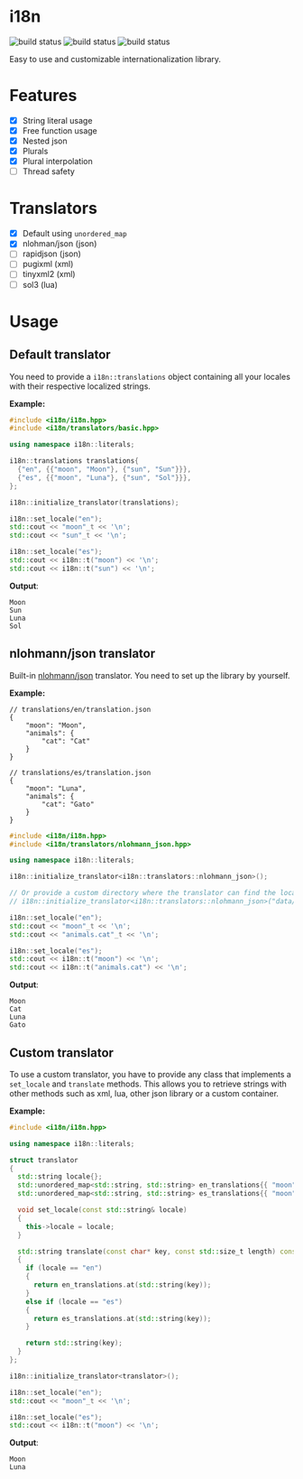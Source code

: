 # i18n

![build status](https://github.com/stefandevai/i18n/actions/workflows/linux.yml/badge.svg)
![build status](https://github.com/stefandevai/i18n/actions/workflows/macos.yml/badge.svg)
![build status](https://github.com/stefandevai/i18n/actions/workflows/windows.yml/badge.svg)

Easy to use and customizable internationalization library.

# Features
- [x] String literal usage
- [x] Free function usage
- [x] Nested json
- [x] Plurals
- [x] Plural interpolation
- [ ] Thread safety

# Translators
- [x] Default using `unordered_map`
- [x] nlohman/json (json)
- [ ] rapidjson (json)
- [ ] pugixml (xml)
- [ ] tinyxml2 (xml)
- [ ] sol3 (lua)

# Usage
## Default translator

You need to provide a `i18n::translations` object containing all your locales with their respective localized strings.

**Example:**
```cpp
#include <i18n/i18n.hpp>
#include <i18n/translators/basic.hpp>

using namespace i18n::literals;

i18n::translations translations{
  {"en", {{"moon", "Moon"}, {"sun", "Sun"}}},
  {"es", {{"moon", "Luna"}, {"sun", "Sol"}}},
};

i18n::initialize_translator(translations);

i18n::set_locale("en");
std::cout << "moon"_t << '\n';
std::cout << "sun"_t << '\n';

i18n::set_locale("es");
std::cout << i18n::t("moon") << '\n';
std::cout << i18n::t("sun") << '\n';
```

**Output**:
```
Moon
Sun
Luna
Sol
```

## nlohmann/json translator

Built-in [nlohmann/json](https://github.com/nlohmann/json) translator. You need to set up the library by yourself.

**Example:**
```jsonc
// translations/en/translation.json
{
    "moon": "Moon",
    "animals": {
        "cat": "Cat"
    }
}
```
```jsonc
// translations/es/translation.json
{
    "moon": "Luna",
    "animals": {
        "cat": "Gato"
    }
}
```
```cpp
#include <i18n/i18n.hpp>
#include <i18n/translators/nlohmann_json.hpp>

using namespace i18n::literals;

i18n::initialize_translator<i18n::translators::nlohmann_json>();

// Or provide a custom directory where the translator can find the locales
// i18n::initialize_translator<i18n::translators::nlohmann_json>("data/translations");

i18n::set_locale("en");
std::cout << "moon"_t << '\n';
std::cout << "animals.cat"_t << '\n';

i18n::set_locale("es");
std::cout << i18n::t("moon") << '\n';
std::cout << i18n::t("animals.cat") << '\n';
```

**Output**:
```
Moon
Cat
Luna
Gato
```

## Custom translator
To use a custom translator, you have to provide any class that implements a `set_locale` and `translate` methods. This allows you to retrieve strings with other methods such as xml, lua, other json library or a custom container.

**Example:**
```cpp
#include <i18n/i18n.hpp>

using namespace i18n::literals;

struct translator
{
  std::string locale{};
  std::unordered_map<std::string, std::string> en_translations{{ "moon", "Moon" }};
  std::unordered_map<std::string, std::string> es_translations{{ "moon", "Luna" }};

  void set_locale(const std::string& locale)
  {
    this->locale = locale;
  }

  std::string translate(const char* key, const std::size_t length) const
  {
    if (locale == "en")
    {
      return en_translations.at(std::string(key));
    }
    else if (locale == "es")
    {
      return es_translations.at(std::string(key));
    }

    return std::string(key);
  }
};

i18n::initialize_translator<translator>();

i18n::set_locale("en");
std::cout << "moon"_t << '\n';

i18n::set_locale("es");
std::cout << i18n::t("moon") << '\n';
```

**Output**:
```
Moon
Luna
```
